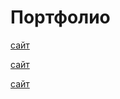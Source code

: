 # Портфолио

[сайт](https://manfbu.github.io/duble2/ "")

[сайт](https://manfbu.github.io/OriginPay/ "")

[сайт](https://manfbu.github.io/Stomotolog/ "")




